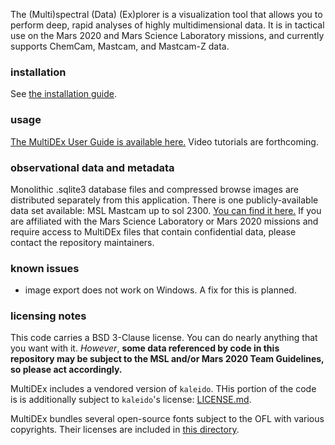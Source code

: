 The (Multi)spectral (Data) (Ex)plorer is a visualization tool that allows you to perform
deep, rapid analyses of highly multidimensional data. It is in tactical use on the Mars 
2020 and Mars Science Laboratory missions, and currently supports ChemCam, Mastcam, and 
Mastcam-Z data.

### installation
See [the installation guide](installation_guide.md).

### usage
[The MultiDEx User Guide is available here.](https://docs.google.com/document/d/1SeM_QM21UNokkma1ZfUlbFgiB9K69zo30PjEb0q6Cds)
Video tutorials are forthcoming.

### observational data and metadata
Monolithic .sqlite3 database files and compressed browse images are 
distributed separately from this application. There is one publicly-available 
data set available: MSL Mastcam up to sol 2300. 
[You can find it here.](https://drive.google.com/drive/folders/1478lDoe1fOmQAWO_8Nl77-GX46Iz9Np1)
If you are affiliated with the Mars Science Laboratory or Mars 2020 missions and
require access to MultiDEx files that contain confidential data,
please contact the repository maintainers.

### known issues
* image export does not work on Windows. A fix for this is planned.

### licensing notes
This code carries a BSD 3-Clause license. You can do nearly anything that 
you want with it. _However_, **some data referenced by code in this 
repository may be subject to the MSL and/or Mars 2020 Team Guidelines, so 
please act accordingly.**

MultiDEx includes a vendored version of `kaleido`. THis portion of the code is
is additionally subject to `kaleido`'s license: [LICENSE.md](kaleido/LICENSE.md).

MultiDEx bundles several open-source fonts subject to the OFL with various 
copyrights. Their licenses are included in 
[this directory](multidex/plotter/application/assets/fonts).
